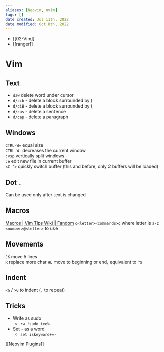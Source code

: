 ```yaml
---
aliases: [Neovim, nvim]
tags: [] 
date created: Jul 11th, 2022
date modified: Oct 8th, 2022
---
```

- [[02-Vim]]
- [[ranger]]
# Vim
## Text
- `daw` delete word under cursor
- `d/cib` - delete a block surrounded by (
- `d/ciB` - delete a block surrounded by {
- `d/cas` - delete a sentence
- `d/cap` - delete a paragraph

## Windows
`CTRL-W=` equal size  
`CTRL-W-` decreases the current window  
`:vsp` vertically split windows  
`:e` edit new file in current buffer  
`<C-^>` quickly switch buffer (this and before, only 2 buffers will be loaded)

## Dot `.`
Can be used only after text is changed

## Macros
[Macros | Vim Tips Wiki | Fandom](https://vim.fandom.com/wiki/Macros)
`q<letter><commands>q` where letter is `a-z`  
`<number>@<letter>` to use

## Movements
`JK` move 5 lines  
`R` replace more char
`HL` move to beginning or end, equivalent to `^$` 
	
## Indent
`<G` / `>G` to indent (`.` to repeat)

## Tricks
- Write as sudo
	- `:w !sudo tee%`
- Set `-` as a word
	- `set iskeyword+=-`

[[Neovim Plugins]]